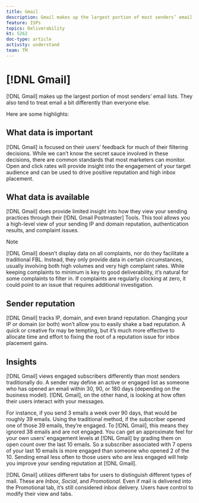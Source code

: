 ```yaml
---
title: Gmail
description: Gmail makes up the largest portion of most senders’ email lists. They also tend to treat email a bit differently than everyone else.
feature: ISPs
topics: Deliverability
kt: 5262
doc-type: article
activity: understand
team: TM
---
```


# [!DNL Gmail]

[!DNL Gmail] makes up the largest portion of most senders’ email lists. They also tend to treat email a bit differently than everyone else.

Here are some highlights:

## What data is important

[!DNL Gmail] is focused on their users’ feedback for much of their filtering decisions. While we can’t know the secret sauce involved in these decisions, there are common standards that most marketers can monitor. Open and click rates will provide insight into the engagement of your target audience and can be used to drive positive reputation and high inbox placement.

## What data is available

[!DNL Gmail] does provide limited insight into how they view your sending practices through their [!DNL Gmail Postmaster] Tools. This tool allows you a high-level view of your sending IP and domain reputation, authentication results, and complaint issues.

>[!NOTE]
>
>[!DNL Gmail] doesn’t display data on all complaints, nor do they facilitate a traditional FBL. Instead, they only provide data in certain circumstances, usually involving both high volumes and very high complaint rates. While keeping complaints to minimum is key to good deliverability, it’s natural for some complaints to filter in. If complaints are regularly clocking at zero, it could point to an issue that requires additional investigation.

## Sender reputation

[!DNL Gmail] tracks IP, domain, and even brand reputation. Changing your IP or domain (or both) won’t allow you to easily shake a bad reputation. A quick or creative fix may be tempting, but it’s much more effective to allocate time and effort to fixing the root of a reputation issue for inbox placement gains.

## Insights

[!DNL Gmail] views engaged subscribers differently than most senders traditionally do. A sender may define an active or engaged list as someone who has opened an email within 30, 90, or 180 days (depending on the business model). [!DNL Gmail], on the other hand, is looking at how often their users interact with your messages.

For instance, if you send 3 emails a week over 90 days, that would be roughly 39 emails. Using the traditional method, if the subscriber opened one of those 39 emails, they’re engaged. To [!DNL Gmail], this means they ignored 38 emails and are not engaged. You can get an approximate feel for your own users’ engagement levels at [!DNL Gmail] by grading them on open count over the last 10 emails. So a subscriber associated with 7 opens of your last 10 emails is more engaged than someone who opened 2 of the 10. Sending email less often to those users who are less engaged will help you improve your sending reputation at [!DNL Gmail].

[!DNL Gmail] utilizes different tabs for users to distinguish different types of mail. These are *Inbox*, *Social*, and *Promotional*. Even if mail is delivered into the Promotional tab, it’s still considered inbox delivery. Users have control to modify their view and tabs.
